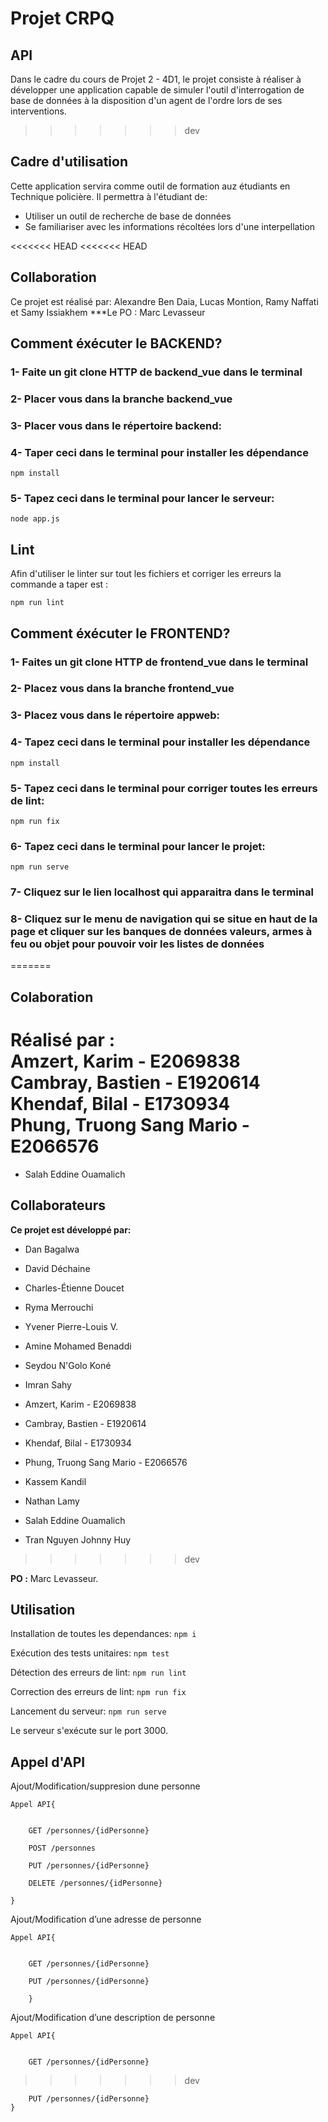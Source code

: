 ﻿# Projet CRPQ
## API

  

Dans le cadre du cours de Projet 2 - 4D1, le projet consiste à réaliser à développer une application capable de simuler l'outil d'interrogation de base de données à la disposition d'un agent de l'ordre lors de ses interventions.

>>>>>>> dev



## Cadre d'utilisation
Cette application servira comme outil de formation auz étudiants en Technique policière. Il permettra à l'étudiant de:
- Utiliser un outil de recherche de base de données
- Se familiariser avec les informations récoltées lors d'une interpellation

<<<<<<< HEAD
<<<<<<< HEAD
## Collaboration
Ce projet est réalisé par: Alexandre Ben Daia, Lucas Montion, Ramy Naffati et Samy Issiakhem
***Le PO : Marc Levasseur
## Comment éxécuter le BACKEND? 


### 1- Faite un git clone HTTP de backend_vue dans le terminal

### 2- Placer vous dans la branche backend_vue

### 3- Placer vous dans le répertoire backend:

### 4- Taper ceci dans le terminal pour installer les dépendance
```
npm install
```
### 5- Tapez ceci dans le terminal pour lancer le serveur:
```
node app.js
```
## Lint

Afin d'utiliser le linter sur tout les fichiers et corriger les erreurs la commande a taper est : 
```
npm run lint
```


## Comment éxécuter le FRONTEND? 


### 1- Faites un git clone HTTP de frontend_vue dans le terminal

### 2- Placez vous dans la branche frontend_vue

### 3- Placez vous dans le répertoire appweb:

### 4- Tapez ceci dans le terminal pour installer les dépendance
```
npm install
```
### 5- Tapez ceci dans le terminal pour corriger toutes les erreurs de lint:
```
npm run fix
```
### 6- Tapez ceci dans le terminal pour lancer le projet:
```
npm run serve
```
### 7- Cliquez sur le lien localhost qui apparaitra dans le terminal

### 8- Cliquez sur le menu de navigation qui se situe en haut de la page et cliquer sur les banques de données valeurs, armes à feu ou objet pour pouvoir voir les listes de données


=======
## Colaboration
Réalisé par :<br/>
Amzert, Karim - E2069838<br/>
Cambray, Bastien - E1920614<br/>
Khendaf, Bilal - E1730934<br/>
Phung, Truong Sang Mario - E2066576
=======
* Salah Eddine Ouamalich
## Collaborateurs
**Ce projet est développé par:**
* Dan Bagalwa
* David Déchaine
* Charles-Étienne Doucet
* Ryma Merrouchi
* Yvener Pierre-Louis V.
* Amine Mohamed Benaddi
* Seydou N'Golo Koné
* Imran Sahy

* Amzert, Karim - E2069838
* Cambray, Bastien - E1920614
* Khendaf, Bilal - E1730934
* Phung, Truong Sang Mario - E2066576

* Kassem Kandil
* Nathan Lamy
* Salah Eddine Ouamalich
* Tran Nguyen Johnny Huy
>>>>>>> dev

**PO :** Marc Levasseur.

## Utilisation
Installation de toutes les dependances:
    `npm i`

Exécution des tests unitaires:
    `npm test`

Détection des erreurs de lint:
    `npm run lint`

Correction des erreurs de lint:
    `npm run fix`

Lancement du serveur:
    `npm run serve`

Le serveur s'exécute sur le port 3000.



## Appel d'API

Ajout/Modification/suppresion dune personne


    Appel API{
        

        GET /personnes/{idPersonne}

        POST /personnes

        PUT /personnes/{idPersonne}

        DELETE /personnes/{idPersonne}

    }


Ajout/Modification d’une adresse de personne


    Appel API{


        GET /personnes/{idPersonne}

        PUT /personnes/{idPersonne}

        }

Ajout/Modification d’une description de personne


    Appel API{


        GET /personnes/{idPersonne}
>>>>>>> dev

        PUT /personnes/{idPersonne}
    }
